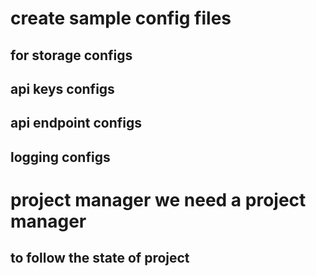 # create sample config files 

## for storage configs
## api keys configs
## api endpoint configs
## logging configs

# project manager we need a project manager
## to follow the state of project